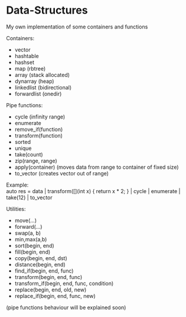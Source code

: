 # Data-Structures

My own implementation of some containers and functions

Containers:
- vector
- hashtable
- hashset
- map   (rbtree)
- array   (stack allocated)
- dynarray   (heap)
- linkedlist   (bidirectional)
- forwardlist   (onedir)

Pipe functions:
- cycle   (infinity range)
- enumerate
- remove_if(function)
- transform(function)
- sorted
- unique
- take(count)
- zip(range, range)
- apply(container)   (moves data from range to container of fixed size)
- to_vector   (creates vector out of range)

Example:<br>
auto res = data | transform([](int x) { return x * 2; }
                | cycle | enumerate
                | take(12) | to_vector


Utilities:
- move(...)
- forward(...)
- swap(a, b)
- min,max(a,b)
- sort(begin, end)
- fill(begin, end)
- copy(begin, end, dst)
- distance(begin, end)
- find_if(begin, end, func)
- transform(begin, end, func)
- transform_if(begin, end, func, condition)
- replace(begin, end, old, new)
- replace_if(begin, end, func, new)


(pipe functions behaviour will be explained soon)

